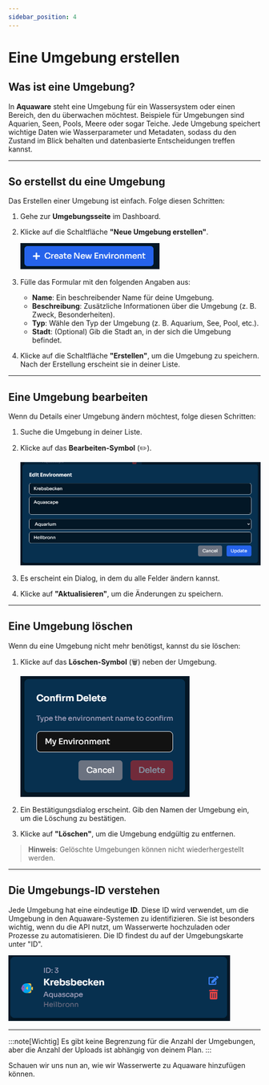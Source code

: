 ```yaml
---
sidebar_position: 4
---
```


# Eine Umgebung erstellen

## Was ist eine Umgebung?

In **Aquaware** steht eine Umgebung für ein Wassersystem oder einen Bereich, den du überwachen möchtest. Beispiele für Umgebungen sind Aquarien, Seen, Pools, Meere oder sogar Teiche. Jede Umgebung speichert wichtige Daten wie Wasserparameter und Metadaten, sodass du den Zustand im Blick behalten und datenbasierte Entscheidungen treffen kannst.

---

## So erstellst du eine Umgebung

Das Erstellen einer Umgebung ist einfach. Folge diesen Schritten:

1. Gehe zur **Umgebungsseite** im Dashboard.
2. Klicke auf die Schaltfläche **"Neue Umgebung erstellen"**.

   ![Screenshot der Erstellen-Schaltfläche](./assets/CreateEnv.png)

3. Fülle das Formular mit den folgenden Angaben aus:

   - **Name**: Ein beschreibender Name für deine Umgebung.
   - **Beschreibung**: Zusätzliche Informationen über die Umgebung (z. B. Zweck, Besonderheiten).
   - **Typ**: Wähle den Typ der Umgebung (z. B. Aquarium, See, Pool, etc.).
   - **Stadt**: (Optional) Gib die Stadt an, in der sich die Umgebung befindet.

4. Klicke auf die Schaltfläche **"Erstellen"**, um die Umgebung zu speichern. Nach der Erstellung erscheint sie in deiner Liste.

---

## Eine Umgebung bearbeiten

Wenn du Details einer Umgebung ändern möchtest, folge diesen Schritten:

1. Suche die Umgebung in deiner Liste.
2. Klicke auf das **Bearbeiten-Symbol** (✏️).

   ![Screenshot der Bearbeiten-Schaltfläche](./assets/EditEnv.png)

3. Es erscheint ein Dialog, in dem du alle Felder ändern kannst.
4. Klicke auf **"Aktualisieren"**, um die Änderungen zu speichern.

---

## Eine Umgebung löschen

Wenn du eine Umgebung nicht mehr benötigst, kannst du sie löschen:

1. Klicke auf das **Löschen-Symbol** (🗑️) neben der Umgebung.

   ![Screenshot der Löschen-Schaltfläche](./assets/DeleteEnv.png)

2. Ein Bestätigungsdialog erscheint. Gib den Namen der Umgebung ein, um die Löschung zu bestätigen.
3. Klicke auf **"Löschen"**, um die Umgebung endgültig zu entfernen.

> **Hinweis**: Gelöschte Umgebungen können nicht wiederhergestellt werden.

---

## Die Umgebungs-ID verstehen

Jede Umgebung hat eine eindeutige **ID**. Diese ID wird verwendet, um die Umgebung in den Aquaware-Systemen zu identifizieren. Sie ist besonders wichtig, wenn du die API nutzt, um Wasserwerte hochzuladen oder Prozesse zu automatisieren. Die ID findest du auf der Umgebungskarte unter "ID".

![Screenshot der Umgebungskarte](./assets/EnvCard.png)

---

:::note[Wichtig]
Es gibt keine Begrenzung für die Anzahl der Umgebungen, aber die Anzahl der Uploads ist abhängig von deinem Plan.
:::

Schauen wir uns nun an, wie wir Wasserwerte zu Aquaware hinzufügen können.
